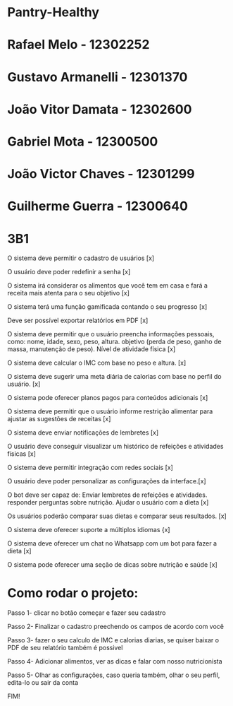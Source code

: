 # Pantry-Healthy

# Rafael Melo - 12302252
# Gustavo Armanelli - 12301370
# João Vitor Damata - 12302600
# Gabriel Mota - 12300500
# João Victor Chaves - 12301299
# Guilherme Guerra - 12300640
# 3B1
O sistema deve permitir o cadastro de usuários [x]

O usuário deve poder redefinir a senha [x]

O sistema irá considerar os alimentos que você tem em casa e fará a receita mais atenta para o seu objetivo [x]

O sistema terá uma função gamificada contando o seu progresso [x]

Deve ser possível exportar relatórios em PDF [x]

O sistema deve permitir que o usuário preencha informações pessoais, como: nome, idade, sexo, peso, altura. objetivo (perda de peso, ganho de massa, manutenção de peso). Nível de atividade física [x]

O sistema deve calcular o IMC com base no peso e altura. [x]

O sistema deve sugerir uma meta diária de calorias com base no perfil do usuário. [x]

O sistema pode oferecer planos pagos para conteúdos adicionais [x]

O sistema deve permitir que o usuário informe restrição alimentar para ajustar as sugestões de receitas [x]

O sistema deve enviar notificações de lembretes [x]

O usuário deve conseguir visualizar um histórico de refeições e atividades físicas [x]

O sistema deve permitir integração com redes sociais [x]

O usuário deve poder personalizar as configurações da interface.[x]

O bot deve ser capaz de: 
Enviar lembretes de refeições e atividades.
responder perguntas sobre nutrição.
Ajudar o usuário com a dieta [x]

Os usuários poderão comparar suas dietas e comparar seus resultados. [x]

O sistema deve oferecer suporte a múltiplos idiomas {x]

O sistema deve oferecer um chat no Whatsapp com um bot para fazer a dieta [x]

O sistema pode oferecer uma seção de dicas sobre nutrição e saúde [x]

# Como rodar o projeto:
Passo 1- clicar no botão começar e fazer seu cadastro 

Passo 2- Finalizar o cadastro preechendo os campos de acordo com você

Passo 3- fazer o seu calculo de IMC e calorias diarias, se quiser baixar o PDF de seu relatório também é possivel

Passo 4- Adicionar alimentos, ver as dicas e falar com nosso nutricionista

Passo 5- Olhar as configurações, caso queria também, olhar o seu perfil, edita-lo ou sair da conta

FIM!
